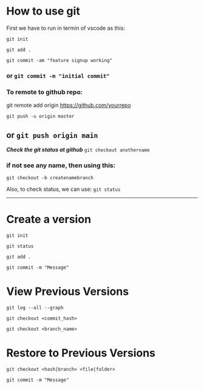 How to use git
==============

First we have to run in termin of vscode as this:

`git init`

`git add .`

`git commit -am "feature signup working"`
### or `git commit -m "initial commit"`

### To remote to github repo:

git remote add origin https://github.com/yourrepo

`git push -u origin master`
## or `git push origin main`

***Check the git status at github***
`git checkout anothername`

### if not see any name, then using this:
`git checkout -b createnamebranch`

Also, to check status, we can use:
`git status`

--------------------
# Create a version
`git init`

`git status`

`git add .`

`git commit -m "Message"`

# View Previous Versions
`git log --all --graph`

`git checkout <commit_hash>`

`git checkout <branch_name>`

# Restore to Previous Versions
`git checkout <hash|branch> <file|folder>`

`git commit -m "Message"`
